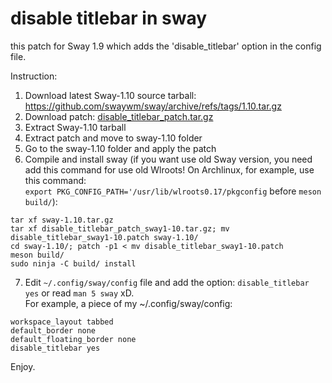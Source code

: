 # disable titlebar in sway

this patch for Sway 1.9 which adds the 'disable_titlebar' option in the config file.

Instruction:
1. Download latest Sway-1.10 source tarball: https://github.com/swaywm/sway/archive/refs/tags/1.10.tar.gz
2. Download patch: [disable_titlebar_patch.tar.gz](https://github.com/neuromagus/disable_titlebar_in_sway/blob/main/disable_titlebar_patch-sway1-10.tar.gz)
3. Extract Sway-1.10 tarball
4. Extract patch and move to sway-1.10 folder
5. Go to the sway-1.10 folder and apply the patch
6. Compile and install sway (if you want use old Sway version, you need add this command for use old Wlroots!
On Archlinux, for example, use this command:  
```export PKG_CONFIG_PATH='/usr/lib/wlroots0.17/pkgconfig``` before ```meson build/```):

```
tar xf sway-1.10.tar.gz
tar xf disable_titlebar_patch_sway1-10.tar.gz; mv disable_titlebar_sway1-10.patch sway-1.10/
cd sway-1.10/; patch -p1 < mv disable_titlebar_sway1-10.patch
meson build/
sudo ninja -C build/ install
```

7. Edit ```~/.config/sway/config``` file and add the option: ```disable_titlebar yes``` or read ```man 5 sway``` xD.  
For example, a piece of my ~/.config/sway/config:
```
workspace_layout tabbed
default_border none
default_floating_border none
disable_titlebar yes
```

Enjoy.


